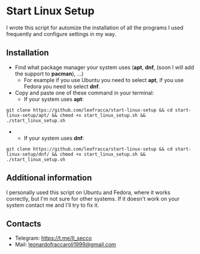 # Start Linux Setup

I wrote this script for automize the installation of all the programs I used frequently and configure settings in my way.

## Installation
- Find what package manager your system uses (**apt**, **dnf**, (soon I will add the support to **pacman**), ...)
  - For example if you use Ubuntu you need to select **apt**, if you use Fedora you need to select **dnf**.
- Copy and paste one of these command in your terminal:
  - If your system uses **apt**:
```
git clone https://github.com/leofracca/start-linux-setup && cd start-linux-setup/apt/ && chmod +x start_linux_setup.sh && ./start_linux_setup.sh
```

  - - If your system uses **dnf**:
```
git clone https://github.com/leofracca/start-linux-setup && cd start-linux-setup/dnf/ && chmod +x start_linux_setup.sh && ./start_linux_setup.sh
```

## Additional information
I personally used this script  on Ubuntu and Fedora, where it works correctly, but I'm not sure for other systems. If it doesn't work on your system contact me and I'll try to fix it.
## Contacts
- Telegram: https://t.me/Il_secco
- Mail: leonardofraccaroli1999@gmail.com
